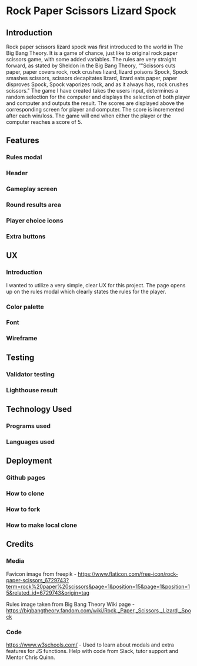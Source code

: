 # Rock Paper Scissors Lizard Spock

## Introduction

Rock paper scissors lizard spock was first introduced to the world in The Big Bang Theory. 
It is a game of chance, just like to original rock paper scissors game, with some added variables.
The rules are very straight forward, as stated by Sheldon in the Big Bang Theory, “"Scissors cuts paper, paper covers rock, rock crushes lizard, lizard poisons Spock, Spock smashes scissors, scissors decapitates lizard, lizard eats paper, paper disproves Spock, Spock vaporizes rock, and as it always has, rock crushes scissors."
The game I have created takes the users input, determines a random selection for the computer and displays the selection of both player and computer and outputs the result.
The scores are displayed above the corresponding screen for player and computer.
The score is incremented after each win/loss.
The game will end when either the player or the computer reaches a score of 5.


## Features

### Rules modal

### Header

### Gameplay screen

### Round results area

### Player choice icons

### Extra buttons

## UX
### Introduction
I wanted to utilize a very simple, clear UX for this project. 
The page opens up on the rules modal which clearly states the rules for the player.
### Color palette 
### Font
### Wireframe

## Testing
### Validator testing
### Lighthouse result

## Technology Used
### Programs used
### Languages used

## Deployment
### Github pages
### How to clone
### How to fork
### How to make local clone

## Credits

### Media

Favicon image from freepik - https://www.flaticon.com/free-icon/rock-paper-scissors_6729743?term=rock%20paper%20scissors&page=1&position=15&page=1&position=15&related_id=6729743&origin=tag

Rules image taken from Big Bang Theory Wiki page - https://bigbangtheory.fandom.com/wiki/Rock,_Paper,_Scissors,_Lizard,_Spock

### Code
https://www.w3schools.com/ - Used to learn about modals and extra features for JS functions.
Help with code from Slack, tutor support and Mentor Chris Quinn.